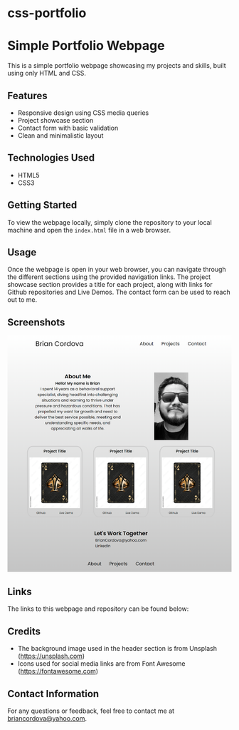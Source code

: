 # css-portfolio

# Simple Portfolio Webpage

This is a simple portfolio webpage showcasing my projects and skills, built using only HTML and CSS.

## Features

- Responsive design using CSS media queries
- Project showcase section
- Contact form with basic validation
- Clean and minimalistic layout

## Technologies Used

- HTML5
- CSS3

## Getting Started

To view the webpage locally, simply clone the repository to your local machine and open the `index.html` file in a web browser.

## Usage

Once the webpage is open in your web browser, you can navigate through the different sections using the provided navigation links. The project showcase section provides a title for each project, along with links for Github repositories and Live Demos. The contact form can be used to reach out to me.

## Screenshots

![Portfolio Webpage Screenshot](assets/css/website.jpg)

## Links

The links to this webpage and repository can be found below:


## Credits

- The background image used in the header section is from Unsplash (https://unsplash.com)
- Icons used for social media links are from Font Awesome (https://fontawesome.com)


## Contact Information

For any questions or feedback, feel free to contact me at [briancordova@yahoo.com](mailto:briancordova@yahoo.com).